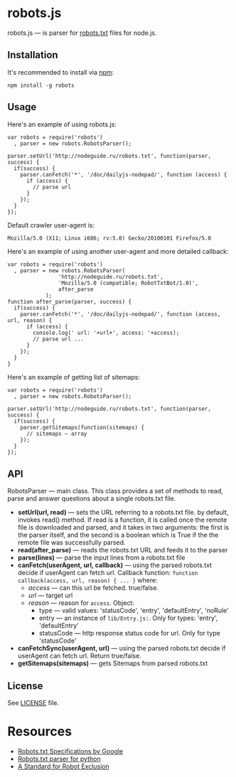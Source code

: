 robots.js
=========

robots.js — is parser for [robots.txt](www.robotstxt.org) files for node.js.

Installation
------------

It's recommended to install via [npm](https://github.com/isaacs/npm/):

    npm install -g robots

Usage
-----

Here's an example of using robots.js:

    var robots = require('robots')
      , parser = new robots.RobotsParser();

    parser.setUrl('http://nodeguide.ru/robots.txt', function(parser, success) {
      if(success) {
        parser.canFetch('*', '/doc/dailyjs-nodepad/', function (access) {
          if (access) {
            // parse url
          }
        });
      }
    });

Default crawler user-agent is:

    Mozilla/5.0 (X11; Linux i686; rv:5.0) Gecko/20100101 Firefox/5.0

Here's an example of using another user-agent and more detailed callback:

    var robots = require('robots')
      , parser = new robots.RobotsParser(
                    'http://nodeguide.ru/robots.txt',
                    'Mozilla/5.0 (compatible; RobotTxtBot/1.0)',
                    after_parse
                );
    function after_parse(parser, success) {
      if(success) {
        parser.canFetch('*', '/doc/dailyjs-nodepad/', function (access, url, reason) {
          if (access) {
            console.log(' url: '+url+', access: '+access);
            // parse url ...
          }
        });
      }
    }

Here's an example of getting list of sitemaps:

    var robots = require('robots')
      , parser = new robots.RobotsParser();

    parser.setUrl('http://nodeguide.ru/robots.txt', function(parser, success) {
      if(success) {
        parser.getSitemaps(function(sitemaps) {
          // sitemaps — array
        });
      }
    });

API
---

RobotsParser — main class. This class provides a set of methods to read,
parse and answer questions about a single robots.txt file.

  * **setUrl(url, read)** — sets the URL referring to a robots.txt file.
    by default, invokes read() method.
    If read is a function, it is called once the remote file is downloaded and parsed, and it
      takes in two arguments: the first is the parser itself, and the second is a boolean
      which is True if the the remote file was successfully parsed.
  * **read(after_parse)** — reads the robots.txt URL and feeds it to the parser
  * **parse(lines)** — parse the input lines from a robots.txt file
  * **canFetch(userAgent, url, callback)** — using the parsed robots.txt decide if
    userAgent can fetch url. Callback function:
    ``function callback(access, url, reason) { ... }``
    where:
    * *access* — can this url be fetched. true/false.
    * *url* — target url
    * *reason* — reason for ``access``. Object:
      * type — valid values: 'statusCode', 'entry', 'defaultEntry', 'noRule'
      * entry — an instance of ``lib/Entry.js:``. Only for types: 'entry', 'defaultEntry'
      * statusCode — http response status code for url. Only for type 'statusCode'
  * **canFetchSync(userAgent, url)** — using the parsed robots.txt decide if
    userAgent can fetch url. Return true/false.
  * **getSitemaps(sitemaps)** — gets Sitemaps from parsed robots.txt

License
-------

See [LICENSE](https://github.com/ekalinin/robots.js/blob/master/LICENSE)
file.


Resources
=========

  * [Robots.txt Specifications by Google](http://code.google.com/web/controlcrawlindex/docs/robots_txt.html)
  * [Robots.txt parser for python](http://docs.python.org/library/robotparser.html)
  * [A Standard for Robot Exclusion](http://www.robotstxt.org/orig.html)

